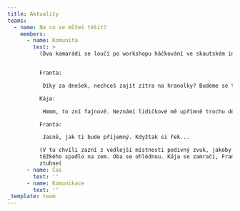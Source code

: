 ```yaml
---
title: Aktuality
teams:
  - name: Na co se můžeš těšit?
    members:
      - name: Komunita
        text: >
          (Dva kamarádi se loučí po workshopu háčkování ve skautském institutu.)


          Franta:

           Díky za dnešek, nechceš zajít zítra na hranolky? Budeme se tam s kamíkama bavit o tom, že se teď dějou ve světě docela šílenosti a nám se to fakt nelíbí.

          Kája:

           Hmmm, to zní fajnově. Neznámí lidičkové mě upřímně trochu děsí, ale je to dosti lákavé. Je v poho, že bych kdyžtak s vámi strávila jen chvíli?

          Franta:

           Jasně, jak ti bude příjemný. Kdyžtak si řek...

          (V tu chvíli zazní z vedlejší místnosti podivný zvuk, jakoby něco
          těžkého spadlo na zem. Oba se ohlédnou. Kája se zamračí, Franta
          ztuhne(
      - name: Čas
        text: ''
      - name: Komunikace
        text: ''
_template: team
---
```


